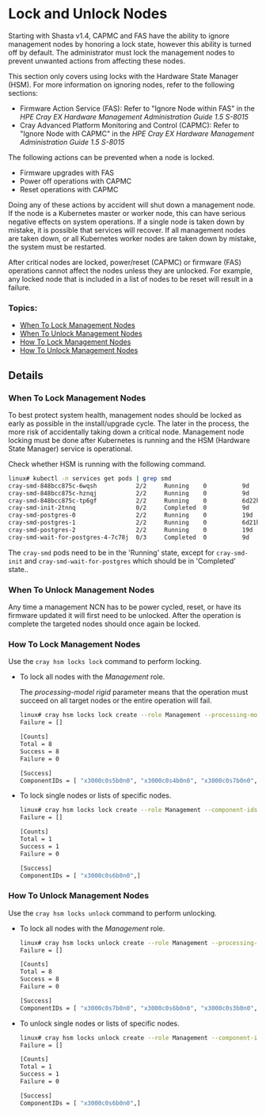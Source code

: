 # Lock and Unlock Nodes

Starting with Shasta v1.4, CAPMC and FAS have the ability to ignore management nodes by honoring
a lock state, however this ability is turned off by default. The administrator must lock the
management nodes to prevent unwanted actions from affecting these nodes.  

This section only covers using locks with the Hardware State Manager (HSM). For more information
on ignoring nodes, refer to the following sections:

   * Firmware Action Service (FAS): Refer to "Ignore Node within FAS" in the _HPE Cray EX Hardware Management Administration Guide 1.5 S-8015_
   * Cray Advanced Platform Monitoring and Control (CAPMC): Refer to "Ignore Node with CAPMC" in the _HPE Cray EX Hardware Management Administration Guide 1.5 S-8015_

The following actions can be prevented when a node is locked.
   * Firmware upgrades with FAS
   * Power off operations with CAPMC
   * Reset operations with CAPMC

Doing any of these actions by accident will shut down a management node. If the node is a Kubernetes master or worker
node, this can have serious negative effects on system operations. If a single node is taken down by mistake, it is
possible that services will recover. If all management nodes are taken down, or all Kubernetes worker nodes are taken down by
mistake, the system must be restarted.

After critical nodes are locked, power/reset (CAPMC) or firmware (FAS) operations cannot affect the nodes unless
they are unlocked. For example, any locked node that is included in a list of nodes to be reset will result in a
failure.

### Topics:

   * [When To Lock Management Nodes](#when-to-lock-management-nodes) 
   * [When To Unlock Management Nodes](#when-to-unlock-management-nodes) 
   * [How To Lock Management Nodes](#how-to-lock-management-nodes)
   * [How To Unlock Management Nodes](#how-to-unlock-management-nodes) 

## Details

<a name="when-to-lock-management-nodes"></a>
### When To Lock Management Nodes

To best protect system health, management nodes should be locked as early as possible in the
install/upgrade cycle. The later in the process, the more risk of accidentally taking
down a critical node. Management node locking must be done after Kubernetes is running and
the HSM (Hardware State Manager) service is operational.

Check whether HSM is running with the following command.

```bash
linux# kubectl -n services get pods | grep smd
cray-smd-848bcc875c-6wqsh           2/2     Running    0          9d
cray-smd-848bcc875c-hznqj           2/2     Running    0          9d
cray-smd-848bcc875c-tp6gf           2/2     Running    0          6d22h
cray-smd-init-2tnnq                 0/2     Completed  0          9d
cray-smd-postgres-0                 2/2     Running    0          19d
cray-smd-postgres-1                 2/2     Running    0          6d21h
cray-smd-postgres-2                 2/2     Running    0          19d
cray-smd-wait-for-postgres-4-7c78j  0/3     Completed  0          9d
```

The `cray-smd` pods need to be in the 'Running' state, except for `cray-smd-init` and
`cray-smd-wait-for-postgres` which should be in 'Completed' state..

<a name="when-to-unlock-management-nodes"></a>
### When To Unlock Management Nodes

Any time a management NCN has to be power cycled, reset, or have its firmware updated
it will first need to be unlocked. After the operation is complete the targeted nodes
should once again be locked.

<a name="how-to-lock-management-nodes"></a>
### How To Lock Management Nodes

Use the `cray hsm locks lock` command to perform locking. 

* To lock all nodes with the _Management_ role.

   The *processing-model rigid* parameter means that the operation must succeed on all
   target nodes or the entire operation will fail.

   ```bash
   linux# cray hsm locks lock create --role Management --processing-model rigid
   Failure = []
   
   [Counts]
   Total = 8
   Success = 8
   Failure = 0
   
   [Success]
   ComponentIDs = [ "x3000c0s5b0n0", "x3000c0s4b0n0", "x3000c0s7b0n0", "x3000c0s6b0n0", "x3000c0s3b0n0", "x3000c0s2b0n0", "x3000c0s9b0n0", "x3000c0s8b0n0",]
   ```

* To lock single nodes or lists of specific nodes.

   ```bash
   linux# cray hsm locks lock create --role Management --component-ids x3000c0s6b0n0 --processing-model rigid
   Failure = []
   
   [Counts]
   Total = 1
   Success = 1
   Failure = 0
   
   [Success]
   ComponentIDs = [ "x3000c0s6b0n0",]
   ```

<a name="how-to-unlock-management-nodes"></a>
### How To Unlock Management Nodes

Use the `cray hsm locks unlock` command to perform unlocking. 

* To lock all nodes with the _Management_ role.

   ```bash
   linux# cray hsm locks unlock create --role Management --processing-model rigid
   Failure = []
   
   [Counts]
   Total = 8
   Success = 8
   Failure = 0
   
   [Success]
   ComponentIDs = [ "x3000c0s7b0n0", "x3000c0s6b0n0", "x3000c0s3b0n0", "x3000c0s2b0n0", "x3000c0s9b0n0", "x3000c0s8b0n0", "x3000c0s5b0n0", "x3000c0s4b0n0",]
   ```

* To unlock single nodes or lists of specific nodes.

   ```bash
   linux# cray hsm locks unlock create --role Management --component-ids x3000c0s6b0n0 --processing-model rigid
   Failure = []
   
   [Counts]
   Total = 1
   Success = 1
   Failure = 0
   
   [Success]
   ComponentIDs = [ "x3000c0s6b0n0",]
   ```


